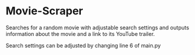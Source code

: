 # Movie-Scraper
Searches for a random movie with adjustable search settings and outputs information about the movie and a link to its YouTube trailer.

Search settings can be adjusted by changing line 6 of main.py
